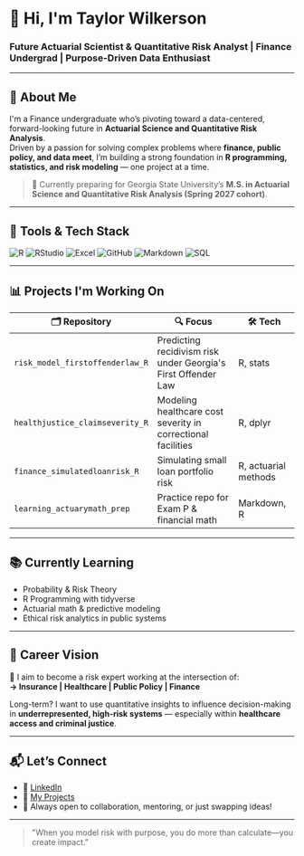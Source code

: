 # 👋 Hi, I'm Taylor Wilkerson  
### Future Actuarial Scientist & Quantitative Risk Analyst | Finance Undergrad | Purpose-Driven Data Enthusiast

---

## 🎯 About Me

I'm a Finance undergraduate who’s pivoting toward a data-centered, forward-looking future in **Actuarial Science and Quantitative Risk Analysis**.  
Driven by a passion for solving complex problems where **finance, public policy, and data meet**, I’m building a strong foundation in **R programming, statistics, and risk modeling** — one project at a time.

> 📌 Currently preparing for Georgia State University’s **M.S. in Actuarial Science and Quantitative Risk Analysis (Spring 2027 cohort)**.

---

## 🔧 Tools & Tech Stack

![R](https://img.shields.io/badge/R-276DC3?style=flat&logo=r&logoColor=white)
![RStudio](https://img.shields.io/badge/RStudio-75AADB?style=flat&logo=rstudio&logoColor=white)
![Excel](https://img.shields.io/badge/Excel-217346?style=flat&logo=microsoft-excel&logoColor=white)
![GitHub](https://img.shields.io/badge/GitHub-181717?style=flat&logo=github)
![Markdown](https://img.shields.io/badge/Markdown-000000?style=flat&logo=markdown)
![SQL](https://img.shields.io/badge/SQL-4479A1?style=flat&logo=postgresql&logoColor=white)

---

## 📊 Projects I'm Working On

| 🗂️ Repository | 🔍 Focus | 🛠️ Tech |
|--------------|-----------|---------|
| `risk_model_firstoffenderlaw_R` | Predicting recidivism risk under Georgia's First Offender Law | R, stats |
| `healthjustice_claimseverity_R` | Modeling healthcare cost severity in correctional facilities | R, dplyr |
| `finance_simulatedloanrisk_R` | Simulating small loan portfolio risk | R, actuarial methods |
| `learning_actuarymath_prep` | Practice repo for Exam P & financial math | Markdown, R |

---

## 📚 Currently Learning

- Probability & Risk Theory  
- R Programming with tidyverse  
- Actuarial math & predictive modeling  
- Ethical risk analytics in public systems

---

## 🚀 Career Vision

📌 I aim to become a risk expert working at the intersection of:  
**→ Insurance | Healthcare | Public Policy | Finance**  

Long-term? I want to use quantitative insights to influence decision-making in **underrepresented, high-risk systems** — especially within **healthcare access and criminal justice**.

---

## 📬 Let’s Connect

- 💼 [LinkedIn](https://www.linkedin.com/in/taylor-n-wilkerson/)  
- 📁 [My Projects](https://github.com/RiskWithTaylor?tab=repositories)  
- 🧠 Always open to collaboration, mentoring, or just swapping ideas!

---

> "When you model risk with purpose, you do more than calculate—you create impact."


<!--
**RiskWithTaylor/RiskWithTaylor** is a ✨ _special_ ✨ repository because its `README.md` (this file) appears on your GitHub profile.

Here are some ideas to get you started:

- 🔭 I’m currently working on ...
- 🌱 I’m currently learning ...
- 👯 I’m looking to collaborate on ...
- 🤔 I’m looking for help with ...
- 💬 Ask me about ...
- 📫 How to reach me: ...
- 😄 Pronouns: ...
- ⚡ Fun fact: ...
-->
